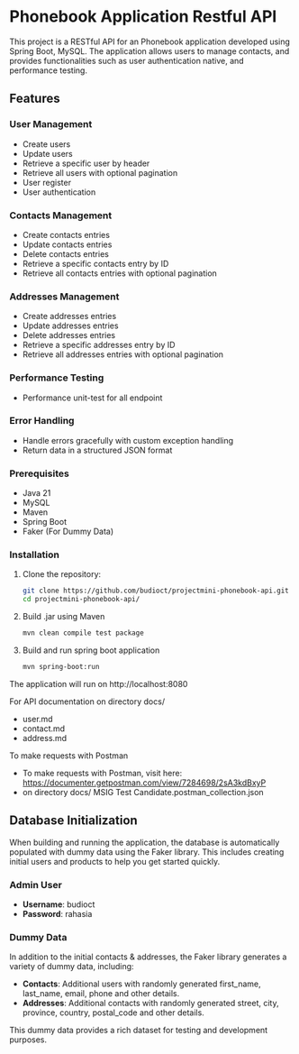 # Phonebook Application Restful API

This project is a RESTful API for an Phonebook application developed using Spring Boot, MySQL. The application allows users to manage contacts, and provides functionalities such as user authentication native, and performance testing.

## Features

### User Management
- Create users
- Update users
- Retrieve a specific user by header
- Retrieve all users with optional pagination
- User register
- User authentication

### Contacts Management
- Create contacts entries
- Update contacts entries
- Delete contacts entries
- Retrieve a specific contacts entry by ID
- Retrieve all contacts entries with optional pagination

### Addresses Management
- Create addresses entries
- Update addresses entries
- Delete addresses entries
- Retrieve a specific addresses entry by ID
- Retrieve all addresses entries with optional pagination

### Performance Testing
- Performance unit-test for all endpoint

### Error Handling
- Handle errors gracefully with custom exception handling
- Return data in a structured JSON format

### Prerequisites

- Java 21
- MySQL
- Maven
- Spring Boot
- Faker (For Dummy Data)

### Installation

1. Clone the repository:
   ```bash
   git clone https://github.com/budioct/projectmini-phonebook-api.git
   cd projectmini-phonebook-api/
   ```

2. Build .jar using Maven
   ```bash
   mvn clean compile test package
   ```

3. Build and run spring boot application
   ```bash
   mvn spring-boot:run
   ```

The application will run on http://localhost:8080

For API documentation on directory docs/
- user.md
- contact.md
- address.md

To make requests with Postman 
- To make requests with Postman, visit here: https://documenter.getpostman.com/view/7284698/2sA3kdBxyP
- on directory docs/ MSIG Test Candidate.postman_collection.json

## Database Initialization

When building and running the application, the database is automatically populated with dummy data using the Faker library. This includes creating initial users and products to help you get started quickly.

### Admin User
- **Username**: budioct
- **Password**: rahasia

### Dummy Data
In addition to the initial contacts & addresses, the Faker library generates a variety of dummy data, including:

- **Contacts**: Additional users with randomly generated first_name, last_name, email, phone and other details.
- **Addresses**: Additional contacts with randomly generated street, city, province, country, postal_code and other details.

This dummy data provides a rich dataset for testing and development purposes.